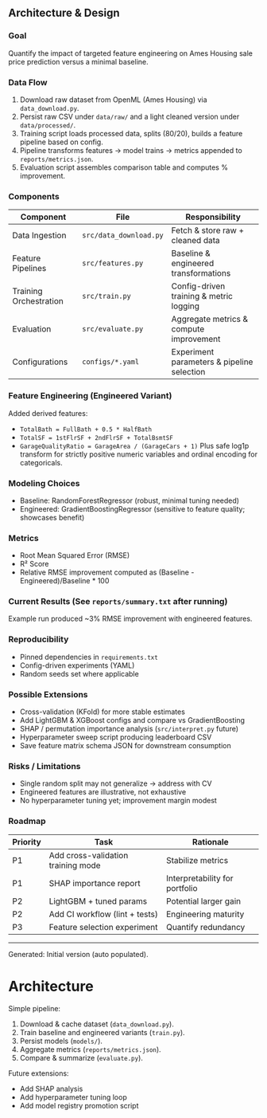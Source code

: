 ## Architecture & Design

### Goal
Quantify the impact of targeted feature engineering on Ames Housing sale price prediction versus a minimal baseline.

### Data Flow
1. Download raw dataset from OpenML (Ames Housing) via `data_download.py`.
2. Persist raw CSV under `data/raw/` and a light cleaned version under `data/processed/`.
3. Training script loads processed data, splits (80/20), builds a feature pipeline based on config.
4. Pipeline transforms features -> model trains -> metrics appended to `reports/metrics.json`.
5. Evaluation script assembles comparison table and computes % improvement.

### Components
| Component | File | Responsibility |
|----------|------|----------------|
| Data Ingestion | `src/data_download.py` | Fetch & store raw + cleaned data |
| Feature Pipelines | `src/features.py` | Baseline & engineered transformations |
| Training Orchestration | `src/train.py` | Config-driven training & metric logging |
| Evaluation | `src/evaluate.py` | Aggregate metrics & compute improvement |
| Configurations | `configs/*.yaml` | Experiment parameters & pipeline selection |

### Feature Engineering (Engineered Variant)
Added derived features:
- `TotalBath = FullBath + 0.5 * HalfBath`
- `TotalSF = 1stFlrSF + 2ndFlrSF + TotalBsmtSF`
- `GarageQualityRatio = GarageArea / (GarageCars + 1)`
Plus safe log1p transform for strictly positive numeric variables and ordinal encoding for categoricals.

### Modeling Choices
- Baseline: RandomForestRegressor (robust, minimal tuning needed)
- Engineered: GradientBoostingRegressor (sensitive to feature quality; showcases benefit)

### Metrics
- Root Mean Squared Error (RMSE)
- R² Score
- Relative RMSE improvement computed as (Baseline - Engineered)/Baseline * 100

### Current Results (See `reports/summary.txt` after running)
Example run produced ~3% RMSE improvement with engineered features.

### Reproducibility
- Pinned dependencies in `requirements.txt`
- Config-driven experiments (YAML)
- Random seeds set where applicable

### Possible Extensions
- Cross-validation (KFold) for more stable estimates
- Add LightGBM & XGBoost configs and compare vs GradientBoosting
- SHAP / permutation importance analysis (`src/interpret.py` future)
- Hyperparameter sweep script producing leaderboard CSV
- Save feature matrix schema JSON for downstream consumption

### Risks / Limitations
- Single random split may not generalize -> address with CV
- Engineered features are illustrative, not exhaustive
- No hyperparameter tuning yet; improvement margin modest

### Roadmap
| Priority | Task | Rationale |
|----------|------|-----------|
| P1 | Add cross-validation training mode | Stabilize metrics |
| P1 | SHAP importance report | Interpretability for portfolio |
| P2 | LightGBM + tuned params | Potential larger gain |
| P2 | Add CI workflow (lint + tests) | Engineering maturity |
| P3 | Feature selection experiment | Quantify redundancy |

---
Generated: Initial version (auto populated).
# Architecture

Simple pipeline:

1. Download & cache dataset (`data_download.py`).
2. Train baseline and engineered variants (`train.py`).
3. Persist models (`models/`).
4. Aggregate metrics (`reports/metrics.json`).
5. Compare & summarize (`evaluate.py`).

Future extensions:
- Add SHAP analysis
- Add hyperparameter tuning loop
- Add model registry promotion script
